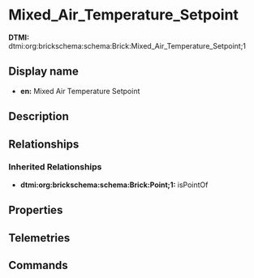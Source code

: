 # Mixed_Air_Temperature_Setpoint
**DTMI:** dtmi:org:brickschema:schema:Brick:Mixed_Air_Temperature_Setpoint;1
## Display name
- **en:** Mixed Air Temperature Setpoint
## Description
## Relationships
### Inherited Relationships
* **dtmi:org:brickschema:schema:Brick:Point;1:** isPointOf
## Properties
## Telemetries
## Commands
